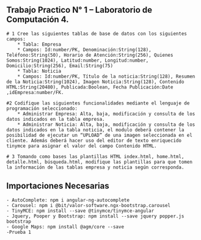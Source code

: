 ## Trabajo Practico N° 1 – Laboratorio de Computación 4.
    # 1 Cree las siguientes tablas de base de datos con los siguientes campos:
    	* Tabla: Empresa
    	* Campos: Id:number/PK, Denominación:String(128), Teléfono:String(50), Horario de Atención:String(256), Quienes Somos:String(1024), Latitud:number, Longitud:number, Domicilio:String(256), Email:String(75)
    	* Tabla: Noticia
    	* Campos: Id:number/PK, Título de la noticia:String(128), Resumen de la Noticia:String(1024), Imagen Noticia:String(128), Contenido HTML:String(20480), Publicada:Boolean, Fecha Publicación:Date ,idEmpresa:number/FK.
    
    #2 Codifique las siguientes funcionalidades mediante el lenguaje de programación seleccionado:
	    * Administrar Empresa: Alta, baja, modificación y consulta de los datos indicados en la tabla empresa.
	    * Administrar Noticia: Alta, baja, modificación y consulta de los datos indicados en la tabla noticia, el modulo deberá contener la posibilidad de ejecutar un “UPLOAD” de una imagen seleccionada en el cliente. Además deberá hacer uso del editor de texto enriquecido tinymce para asignar el valor del campo Contenido HTML.

    # 3 Tomando como bases las plantillas HTML index.html, home.html, detalle.html, búsqueda.html, modifique las plantillas para que tomen la información de las tablas empresa y noticia según corresponda.

## Importaciones Necesarias
	- AutoComplete: npm i angular-ng-autocomplete
	- Carousel: npm i @bit/valor-software.ngx-bootstrap.carousel
	- TinyMCE: npm install --save @tinymce/tinymce-angular
	- Jquery, Pooper y Bootstrap: npm install --save jquery popper.js bootstrap
	- Google Maps: npm install @agm/core --save
	-Prueba 1
	

